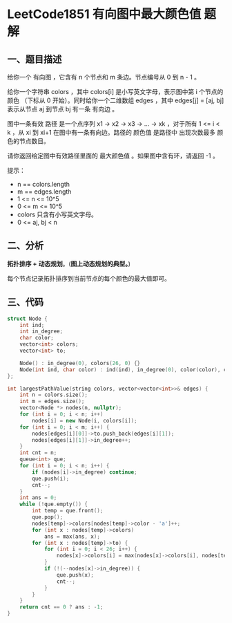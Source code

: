 # LeetCode1851 有向图中最大颜色值 题解

## 一、题目描述

给你一个 有向图 ，它含有 n 个节点和 m 条边。节点编号从 0 到 n - 1 。

给你一个字符串 colors ，其中 colors[i] 是小写英文字母，表示图中第 i 个节点的 颜色 （下标从 0 开始）。同时给你一个二维数组 edges ，其中 edges[j] = [aj, bj] 表示从节点 aj 到节点 bj 有一条 有向边 。

图中一条有效 路径 是一个点序列 x1 -> x2 -> x3 -> ... -> xk ，对于所有 1 <= i < k ，从 xi 到 xi+1 在图中有一条有向边。路径的 颜色值 是路径中 出现次数最多 颜色的节点数目。

请你返回给定图中有效路径里面的 最大颜色值 。如果图中含有环，请返回 -1 。

提示：

+ n == colors.length
+ m == edges.length
+ 1 <= n <= 10^5
+ 0 <= m <= 10^5
+ colors 只含有小写英文字母。
+ 0 <= aj, bj < n



## 二、分析

**拓扑排序 + 动态规划**。(**图上动态规划的典型。**)

每个节点记录拓扑排序到当前节点的每个颜色的最大值即可。



## 三、代码

```c++
struct Node {
    int ind;
    int in_degree;
    char color;
    vector<int> colors;
    vector<int> to;

    Node() : in_degree(0), colors(26, 0) {}
    Node(int ind, char color) : ind(ind), in_degree(0), color(color), colors(26, 0) {}
};

int largestPathValue(string colors, vector<vector<int>>& edges) {
    int n = colors.size();
    int m = edges.size();
    vector<Node *> nodes(n, nullptr);
    for (int i = 0; i < n; i++) 
        nodes[i] = new Node(i, colors[i]);
    for (int i = 0; i < m; i++) {
        nodes[edges[i][0]]->to.push_back(edges[i][1]);
        nodes[edges[i][1]]->in_degree++;
    }
    int cnt = n;
    queue<int> que;
    for (int i = 0; i < n; i++) {
        if (nodes[i]->in_degree) continue;
        que.push(i);
        cnt--;
    }
    int ans = 0;
    while (!que.empty()) {
        int temp = que.front();
        que.pop();
        nodes[temp]->colors[nodes[temp]->color - 'a']++;
        for (int x : nodes[temp]->colors)
            ans = max(ans, x);
        for (int x : nodes[temp]->to) {
            for (int i = 0; i < 26; i++) {
                nodes[x]->colors[i] = max(nodes[x]->colors[i], nodes[temp]->colors[i]);
            }
            if (!(--nodes[x]->in_degree)) {
                que.push(x);
                cnt--;
            }
        }
    }
    return cnt == 0 ? ans : -1;
}
```

